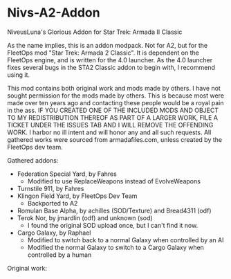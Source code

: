# Nivs-A2-Addon
 NiveusLuna's Glorious Addon for Star Trek: Armada II Classic

As the name implies, this is an addon modpack. Not for A2, but for the FleetOps
mod "Star Trek: Armada 2 Classic". It is dependent on the FleetOps engine, and
is written for the 4.0 launcher. As the 4.0 launcher fixes several bugs in the
STA2 Classic addon to begin with, I recommend using it.

This mod contains both original work and mods made by others. I have not sought
permission for the mods made by others. This is because most were made over ten
years ago and contacting these people would be a royal pain in the ass. IF YOU
CREATED ONE OF THE INCLUDED MODS AND OBJECT TO MY REDISTRIBUTION THEREOF AS
PART OF A LARGER WORK, FILE A TICKET UNDER THE ISSUES TAB AND I WILL REMOVE THE
OFFENDING WORK. I harbor no ill intent and will honor any and all such requests.
All gathered works were sourced from armadafiles.com, unless created by the
FleetOps dev team.

Gathered addons:
- Federation Special Yard, by Fahres
	- Modified to use ReplaceWeapons instead of EvolveWeapons
- Turnstile 911, by Fahres
- Klingon Field Yard, by FleetOps Dev Team
	- Backported to A2
- Romulan Base Alpha, by achilles (SOD/Texture) and Bread4311 (odf)
- Terok Nor, by jmardlin (odf) and unknown (sod)
	- I found the original SOD upload once, but I can't find it now.
- Cargo Galaxy, by Raphael
	- Modified to switch back to a normal Galaxy when controlled by an AI
	- Modified the normal Galaxy to switch to a Cargo Galaxy when controlled by
	a human

Original work:

